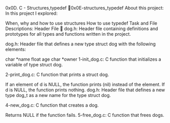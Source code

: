 0x0D. C - Structures,typedef 📃0x0E-structures_typedef
About this project:
In this project I explored:

When, why and how to use structures
How to use typedef
Task and File Descriptions:
Header File 📁
dog.h: Header file containing definitions and prototypes for all types and functions written in the project.

dog.h: Header file that defines a new type struct dog with the following elements:

char *name
float age
char *owner
1-init_dog.c: C function that initializes a variable of type struct dog.

2-print_dog.c: C function that prints a struct dog.

If an element of d is NULL, the function prints (nil) instead of the element.
If d is NULL, the function prints nothing.
dog.h: Header file that defines a new type dog_t as a new name for the type struct dog.

4-new_dog.c: C function that creates a dog.

Returns NULL if the function fails.
5-free_dog.c: C function that frees dogs.
